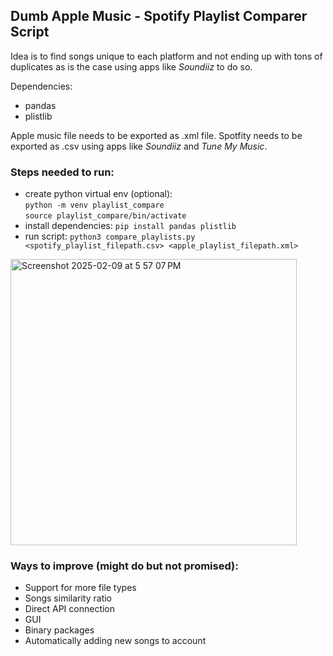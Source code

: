 ## Dumb Apple Music - Spotify Playlist Comparer Script
Idea is to find songs unique to each platform and not ending up with tons of duplicates as is the case using apps like _Soundiiz_ to do so.

Dependencies:
- pandas
- plistlib

Apple music file needs to be exported as .xml file. Spotfity needs to be exported as .csv using apps like _Soundiiz_ and _Tune My Music_.


### Steps needed to run:
- create python virtual env (optional): <br>
`` python -m venv playlist_compare `` <br>
`` source playlist_compare/bin/activate `` <br>
- install dependencies:
`` pip install pandas plistlib ``
- run script:
`` python3 compare_playlists.py <spotify_playlist_filepath.csv> <apple_playlist_filepath.xml> `` <br>
<img width="458" alt="Screenshot 2025-02-09 at 5 57 07 PM" src="https://github.com/user-attachments/assets/97c6024f-c443-48a7-b83e-eab2d1fee8a4" />


### Ways to improve (might do but not promised):
- Support for more file types
- Songs similarity ratio
- Direct API connection
- GUI
- Binary packages
- Automatically adding new songs to account

